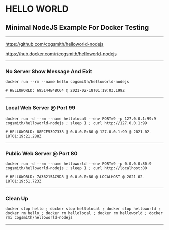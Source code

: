 # HELLO WORLD

## Minimal NodeJS Example For Docker Testing

---

https://github.com/cogsmith/helloworld-nodejs

https://hub.docker.com/r/cogsmith/helloworld-nodejs

---

### No Server Show Message And Exit

~~~
docker run --rm --name hello cogsmith/helloworld-nodejs

# HELLOWORLD: 695144B4BC64 @ 2021-02-18T01:19:03.199Z
~~~

---

### Local Web Server @ Port 99

~~~
docker run -d --rm --name hellolocal --env PORT=9 -p 127.0.0.1:99:9 cogsmith/helloworld-nodejs ; sleep 1 ; curl http://127.0.0.1:99

# HELLOWORLD: 88ECF5397338 @ 0.0.0.0:80 @ 127.0.0.1:99 @ 2021-02-18T01:19:21.288Z
~~~

---

### Public Web Server @ Port 80

~~~
docker run -d --rm --name helloworld --env PORT=9 -p 0.0.0.0:80:9 cogsmith/helloworld-nodejs ; sleep 1 ; curl http://localhost:80

# HELLOWORLD: 7A36215AC9D8 @ 0.0.0.0:80 @ LOCALHOST @ 2021-02-18T01:19:51.723Z
~~~

---

### Clean Up

~~~
docker stop hello ; docker stop hellolocal ; docker stop helloworld ; docker rm hello ; docker rm hellolocal ; docker rm helloworld ; docker rmi cogsmith/helloworld-nodejs
~~~

---